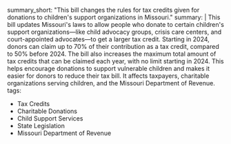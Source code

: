 summary_short: "This bill changes the rules for tax credits given for donations to children's support organizations in Missouri."
summary: |
  This bill updates Missouri's laws to allow people who donate to certain children's support organizations—like child advocacy groups, crisis care centers, and court-appointed advocates—to get a larger tax credit. Starting in 2024, donors can claim up to 70% of their contribution as a tax credit, compared to 50% before 2024. The bill also increases the maximum total amount of tax credits that can be claimed each year, with no limit starting in 2024. This helps encourage donations to support vulnerable children and makes it easier for donors to reduce their tax bill. It affects taxpayers, charitable organizations serving children, and the Missouri Department of Revenue.
tags:
  - Tax Credits
  - Charitable Donations
  - Child Support Services
  - State Legislation
  - Missouri Department of Revenue
